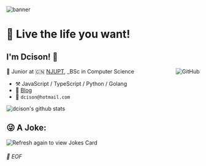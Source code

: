 ![banner](https://camo.githubusercontent.com/992babdffd8c74a1502de375fbdf7e4d54773242/68747470733a2f2f6d656469612e67697068792e636f6d2f6d656469612f53576f536b4e36447854737a71494b4571762f67697068792e676966)

# 🎊 Live the life you want!
## I'm Dcison! :wave:

<a href="https://github.com/dcison"><img align="right" alt="GitHub" src="https://img.shields.io/badge/dynamic/json?logo=github&label=GitHub+Followers&labelColor=282c34&color=181717&query=%24.data.totalSubs&url=https%3A%2F%2Fapi.spencerwoo.com%2Fsubstats%2F%3Fsource%3Dgithub%26queryKey%3Ddcison&longCache=true"/></a>

🍻 Junior at 🇨🇳 [NJUPT](http://www.njupt.edu.cn), _BSc in Computer Science

- :hammer_and_pick: JavaScript / TypeScript / Python / Golang
- :memo: [Blog](https://juejin.cn/user/905653311511272) 
- :email: `dcison@hotmail.com`

![dcison's github stats](https://github-readme-stats.vercel.app/api?username=dcison&theme=vue&show_icons=true)

## 😜 A Joke:

<img src="https://readme-jokes.vercel.app/api" alt="Refresh again to view Jokes Card" />

###### 💾 EOF
